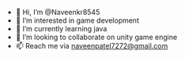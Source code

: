 - 👋 Hi, I’m @Naveenkr8545
- 👀 I’m interested in game development
- 🌱 I’m currently learning java
- 💞️ I’m looking to collaborate on unity game engine
- 📫 Reach me via naveenpatel7272@gmail.com

<!---
Naveenkr8545/Naveenkr8545 is a ✨ special ✨ repository because its `README.md` (this file) appears on your GitHub profile.
You can click the Preview link to take a look at your changes.
--->
